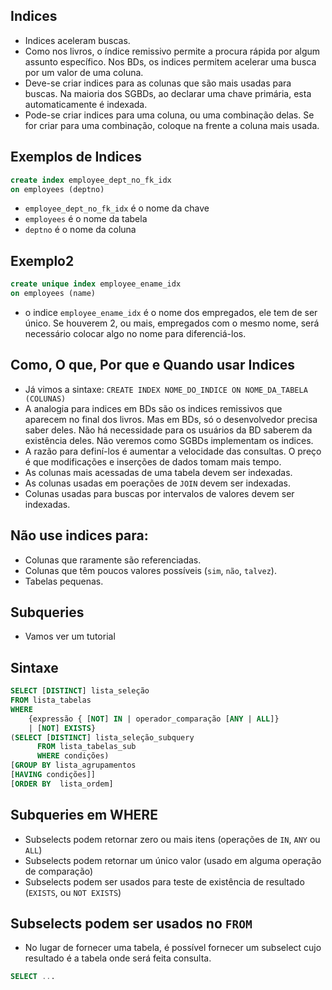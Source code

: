 ## Indices

- Indices aceleram buscas.
- Como nos livros, o índice remissivo permite a procura rápida por algum assunto específico. Nos BDs, os indices permitem acelerar uma busca por um valor de uma coluna.
- Deve-se criar indices para as colunas que são mais usadas para buscas. Na maioria dos SGBDs, ao declarar uma chave primária, esta automaticamente é indexada.
- Pode-se criar indices para uma coluna, ou uma combinação delas. Se for criar para uma combinação, coloque na frente a coluna mais usada.

## Exemplos de Indices

```SQL
create index employee_dept_no_fk_idx
on employees (deptno)
```

- `employee_dept_no_fk_idx` é o nome da chave
- `employees` é o nome da tabela
- `deptno` é o nome da coluna

## Exemplo2

```SQL
create unique index employee_ename_idx
on employees (name)
```

- o indice `employee_ename_idx` é o nome dos empregados, ele tem de ser único. Se houverem 2, ou mais, empregados com o mesmo nome, será necessário colocar algo no nome para diferenciá-los.

## Como, O que, Por que e Quando usar Indices

- Já vimos a sintaxe: `CREATE INDEX NOME_DO_INDICE ON NOME_DA_TABELA (COLUNAS)`
- A analogia para indices em BDs são os indices remissivos que aparecem no final dos livros. Mas em BDs, só o desenvolvedor precisa saber deles. Não há necessidade para os usuários da BD saberem da existência deles. Não veremos como SGBDs implementam os indices.
- A razão para definí-los é aumentar a velocidade das consultas. O preço é que modificações e inserções de dados tomam mais tempo.
- As colunas mais acessadas de uma tabela devem ser indexadas.
- As colunas usadas em poerações de `JOIN` devem ser indexadas.
- Colunas usadas para buscas por intervalos de valores devem ser indexadas.

## Não use indices para:

- Colunas que raramente são referenciadas.
- Colunas que têm poucos valores possíveis (`sim`, `não`, `talvez`).
- Tabelas pequenas.

## Subqueries

- Vamos ver um tutorial

## Sintaxe

```SQL
SELECT [DISTINCT] lista_seleção
FROM lista_tabelas
WHERE
    {expressão { [NOT] IN | operador_comparação [ANY | ALL]}
    | [NOT] EXISTS}
(SELECT [DISTINCT] lista_seleção_subquery
      FROM lista_tabelas_sub
      WHERE condições)
[GROUP BY lista_agrupamentos
[HAVING condições]]
[ORDER BY  lista_ordem]
```

## Subqueries em WHERE

- Subselects podem retornar zero ou mais itens (operações de `IN`, `ANY` ou `ALL`)
- Subselects podem retornar um único valor (usado em alguma operação de comparação)
- Subselects podem ser usados para teste de existência de resultado (`EXISTS`, ou `NOT EXISTS`)

## Subselects podem ser usados no `FROM`

- No lugar de fornecer uma tabela, é possível fornecer um subselect cujo resultado é a tabela onde será feita consulta.

```SQL
SELECT ...
```

